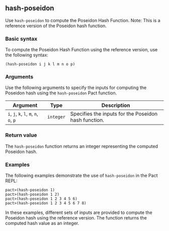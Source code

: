 ## hash-poseidon
Use `hash-poseidon` to compute the Poseidon Hash Function. Note: This is a reference version of the Poseidon hash function.

### Basic syntax

To compute the Poseidon Hash Function using the reference version, use the following syntax:

`(hash-poseidon i j k l m n o p)`

### Arguments

Use the following arguments to specify the inputs for computing the Poseidon hash using the `hash-poseidon` Pact function.

| Argument | Type | Description |
| --- | --- | --- |
| `i`, `j`, `k`, `l`, `m`, `n`, `o`, `p` | `integer` | Specifies the inputs for the Poseidon hash function. |

### Return value

The `hash-poseidon` function returns an integer representing the computed Poseidon hash.

### Examples

The following examples demonstrate the use of `hash-poseidon` in the Pact REPL:

```pact
pact>(hash-poseidon 1)
pact>(hash-poseidon 1 2)
pact>(hash-poseidon 1 2 3 4 5 6)
pact>(hash-poseidon 1 2 3 4 5 6 7 8)
```

In these examples, different sets of inputs are provided to compute the Poseidon hash using the reference version. The function returns the computed hash value as an integer.
